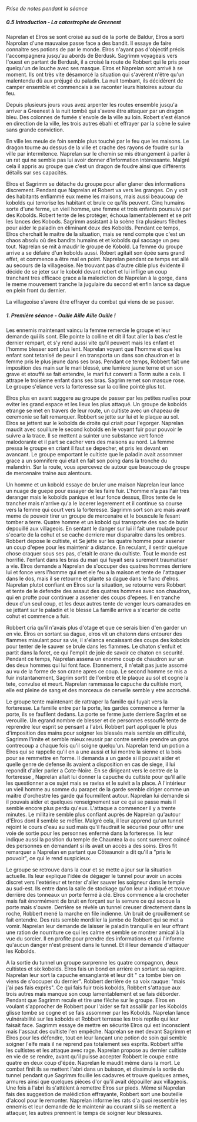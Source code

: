 *Prise de notes pendant la séance*
##### 0.5 Introduction - La catastrophe de Greenest

Naprelan et Elros se sont croisé au sud de la porte de Baldur, Elros a sorti Naprolan d'une mauvaise passe face a des bandit. Il essaye de faire connaitre ses potions de par le monde. Elros n'ayant pas d'objectif précis l'accompagnera jusqu'au abords de Berdusk. Sagrimm voyageais vers l'ouest en partant de Berdusk, il a croisé la route de Robbert qui le pris pour quelqu'un de louche avec ses masque. Elros et Naprelan sont arrivé à se moment. Ils ont très vite désamorcé la situation qui s'avèrent n'être qu'un malentendu dû aux préjugé du paladin. 
La nuit tombant, ils décidèrent de camper ensemble et commencais à se raconter leurs histoires autour du feu.

Depuis plusieurs jours vous avez arpenter les routes ensemble jusqu'a arriver a Greenest à la nuit tombé qui s'avere être attaquer par un dragon bleu. Des colonnes de fumée s'envole de la ville au loin. 
Robert s'est élancé en direction de la ville, les trois autres ébahi et effrayer par la scène le suive sans grande conviction. 

En ville les meule de foin semble plus touché par le feu que les maisons. Le dragon tourne au dessus de la ville et crache des rayons de foudre sur la ville par intermitence. Naprelan sur le chemin se mis étrangement à parler à un rat qui ne semble pas lui avoir donner d'information intéressante. Malgré cela il appris au groupe que c'est un dragon de foudre ainsi que différents détails sur ses capacités.

Elros et Sagrimm se détache du groupe pour aller glaner des informations discrement. Pendant que Naprelan et Robert va vers les granges. On y voit des habitants enflammé eux meme les maisons, mais aussi beaucoup de kobolds qui terrorise les habitant et brule ce qu'ils peuvent. Cinq humains sorte d'une ferme, un vieil homme, une femme et trois enfants poursuivi par des Kobolds. Robert tente de les protéger, échoua lamentablement et se prit les lances des Kobods. Sagrimm assistant à la scène tira plusieurs flèches pour aider le paladin en éliminant deux des Kobolds. Pendant ce temps, Elros cherchait le maitre de la situation, mais se rend compte que c'est un chaos absolu où des bandits humains et et kobolds qui saccage un peu tout. Naprelan se mit à maudir le groupe de Kobold. La femme du groupe arrive a se défaire d'un kobolds aussi. Robert agitait son épée sans grand effet, et commence a être mal en point. Naprelan pendant ce temps est allé au secours de la villageoise. Ne trouvant pas d'autre cible plus évidente il décide de se jeter sur le kobold devant robert et lui inflige un coup tranchant  tres efficace grace a la malediction de Naprelan à la gorge, dans le meme mouvement tranche la jugulaire du second et enfin lance sa dague en plein front du dernier. 

La villageoise s'avere être effrayer du combat qui viens de se passer.  


##### 1. Première séance - Ouille Aille Aille Ouille !

Les ennemis maintenant vaincu la femme remercie le groupe et leur demande qui ils sont. Elle pointe la colline et dit il faut aller la bas c'est le dernier rempart, et s'y rend aussi vite qu'il peuvent mais les enfant et l'homme blesser sont plus lent. Naprelan voyant que l'homme et que les enfant sont tetanisé de peur il en transporta un dans son chaudron et la femme pris le plus jeune dans ses bras.
Pendant ce temps, Robbert fait une imposition des main sur le mari blessé, une lumiere jaune terne et un son grave et etouffé se fait entendre, le mari fut converti a Torm suite a cela. Il attrape le troisieme enfant dans ses bras. Sagrim remet son masque rose. Le groupe s'elance vers la forteresse sur la colline pointé plus tot.

Elros plus en avant suggere au groupe de passer par les petites ruelles pour eviter les grand espace et les lieux les plus attaqué. 
Un groupe de kobolds etrange se met en travers de leur route, un cultiste avec un chapeau de ceremonie se fait remarquer. Robbert se jette sur lui et le plaque au sol. Elros se jettent sur le kobolds de droite qui criait pour l'egorger.  Naprelan maudit avec souillure le second kobolds en le voyant fuir pour pouvoir le suivre a la trace. Il se mettent a suinter une substance vert foncé malodorante et il part se  cacher vers des maisons au nord. La femme pressa le groupe en criant il faut se depecher, et pris les devant en avancant. Le groupe emportant le cultiste que le paladin avait assommer grace a un somnifere qui etait en fait son poing dans la tronche du malandrin. Sur la route, vous apercevez de autour que beaucoup de groupe de mercenaire traine aux alentours. 

Un homme et un kobold essaye de bruler une maison Naprelan leur lance un nuage de guepe pour essayer de les faire fuir. L'homme n'a pas l'air tres deranger mais le kobolds panique et leur fonce dessus, Elros tente de le trancher mais n'arrive qu'a le lacerer legerement et il continue sa course vers la femme qui court vers la forteresse. Sagrimm sort son arc mais avant meme de pouvoir tirer un groupe de mercenaire et le bouscule le fesant tomber a terre. Quatre homme et un kobold qui transporte des sac de butin depouillé aux villageois. En sentant le danger sur lui il fait une roulade pour s'ecarte de la cohut et se cache derriere mur disparaitre dans les ombres. 
Robbert depose le cultiste, et Se jette sur les quatre homme pour assener un coup d'epee pour les maintenir a distance. En reculant, il sentir quelque chose craquer sous ses pas, c'etait le crane du cultiste. Tout le monde est horrifié. l'enfant dans les bras du mari qui fuyait sera surement traumatiser a vie. Elros demande a Naprelan de s'occuper des quatres hommes derriere lui et fonce vers l'homme qui met ele feu a la maison et tente de l'attaquer dans le dos, mais il se retourne et plante sa dague dans le flanc d'elros. Naprelan plutot confiant en Elros sur la situation, se retourne vers Robbert et tente de le defendre des assaut des quatres hommes avec son chaudron, qui en profte pour continuer a assener des coups d'epees. Il en tranche deux d'un seul coup, et les deux autres tente de venger leurs camarades en se jettant sur le paladin et le blesse La famille arrive a s'ecarter de cette cohut et commence a fuir. 

Robbert cria qu'il n'avais plus d'otage et que ce serais bien d'en garder un en vie. Elros en sortant sa dague, elros vit un chatonn dans entourer des flammes miaulant pour sa vie, il s'elanca encaissant des coups des kobolds pour tenter de le sauver se brule dans les flammes. Le chaton s'enfuit et partit dans la foret, ce qui l'emplit de joie de savoir ce chaton en securité.
Pendant ce temps, Naprelan assena un enorme coup de chaudron sur un des deux hommes qui lui font face. Etonnement, il n'etait pas juste assomé au vu de la forme de son crane apres ce coup. Le second homme se mis a fuir instantanement, Sagrim sortit de l'ombre et le plaque au sol et cogne la tete, convulse et meurt. Naprelan rammassa le capuche du cultiste mort, elle est pleine de sang et des morceaux de cervelle semble y etre accroché.

Le groupe tente maintenant de rattraper la famille qui fuyait vers la forteresse. La famille entre par la porte, les gardes commence a fermer la porte, ils se faufilent dedans. La porte se ferme juste derriere Sagrim et se verouille. Un egrand nombre de blesser et de personnes essouflé tente de reprendre leur esprit se pensant a l'abri. Robbert part appliquer le plus d'imposition des mains pour soigner les blessés mais semble en difficulté, Sagrimm l'imite et semble mieux reussir par contre semble prendre un gros contrecoup a chaque fois qu'il soigne quelqu'un. Naprelan tend un potion a Elros qui se rappelle qu'il en a une aussi et lui montre la sienne et la bois pour se remmettre en forme. Il demanda a un garde si il pouvait aider et quelle genre de defense ils avaient a disposition en cas de siege, il lui repondit d'aller parler a Cote-Noire. En se dirigeant vers le centre de la forteresse , Naprelan allait lui donner la capuche du cultiste pour qu'il aille les questionner a ce sujet mais se ravisa et le suivit a la place. A l'intérieur un vieil homme au somme du parapet de la garde semble diriger comme un maitre d'orchestre les garde qui fourmillent autour. Naprelan lui demande si il pouvais aider et quelques renseignement sur ce qui se passe mais il semble encore plus perdu qu'eux. L'attaque a commencer il y a trente minutes. Le militaire semble plus confiant auprès de Naprelan qu'autour d'Elros dont il semble se méfier. Malgré cela, il leur apprend qu'un tunnel rejoint le cours d'eau au sud mais qu'il faudrait le sécurisé pour offrir une voie de sortie pour les personnes enfermé dans la forteresse. Ils leur indique aussi la position du temple de Chauntea la ou sont surement coincé des personnes en demandant si ils avait un accès a des soins. Elros fit remarquer a Naprelan en partant que Côteaunoir a dit qu'il a "pris le pouvoir", ce qui le rend suspicieux. 

Le groupe se retrouve dans la cour et se mette a jour sur la situation actuelle. Ils leur explique l'idée de dégager le tunnel pour avoir un accès discret vers l'extérieur et tenter d'aller sauver les soigneur dans le temple au sud-est. Ils entre dans la salle de stockage qu'on leur a indiqué et trouve derrière des tonneaux un porte fermé à clé. Elros commence a la crocheter mais fait énormément de bruit en forçant sur la serrure ce qui secoue la porte mais s'ouvre. Derrière se révèle un tunnel creuser directement dans la roche, Robbert mené la marche en file indienne. Un bruit de grouillement se fait entendre. Des rats semble mordiller la jambe de Robbert qui se met a vomir. Naprelan leur demande de laisser le paladin tranquille en leur offrant une ration de nourriture ce qui les calme et semble se montrer amical à la vue du sorcier. Il en profite pour prendre des informations et qui l'informe qu'aucun danger n'est présent dans le tunnel. Et il leur demande d'attaquer les Kobolds.

A la sortie du tunnel un groupe surprenne les quatre compagnon, deux cultistes et six kobolds. Elros fais un bond en arrière en sortant sa rapière. Naprelan leur sort la capuche ensanglanté et leur dit " ca tombe bien on viens de s'occuper du dernier". Robbert derrière de sa voix rauque: "mais j'ai pas fais exprès". Ce qui fais fuir trois kobolds, Robbert s'attaque aux trois autres mais manque son coup lamentablement et se fais déborder. Pendant que Sagrimm recule et tire une flèche sur le groupe. Elros en voulant s'approcher de Robbert pour l'aider se fait assaillir par les Kobolds glisse tombe se cogne et se fais assommer par les Kobolds. Naprelan lance vulnérabilité sur les kobolds et Robbert terrasse les trois reptile qui leur faisait face. Sagrimm essaye de mettre en sécurité Elros qui est inconscient mais l'assaut des cultiste l'en empêche. Naprelan se met devant Sagrimm et Elros pour les défendre, tout en leur lançant une potion de soin qui semble soigner l'elfe mais il ne reprend pas totalement ses esprits. Robbert siffle les cultistes et les attaque avec rage. Naprelan propose au dernier cultiste en vie de se rendre, avant qu'il puisse accepter Robbert le coupe entre quatre en deux coup d'épée. Naprelan le maudit même dans la mort.
Le combat finit ils se mettent l'abri dans un buisson, et dissimule la sortie du tunnel pendant que Sagrimm fouille les cadavres et trouve quelques armes, armures ainsi que quelques pièces d'or qu'il avait dépouiller aux villageois. Une fois à l'abri ils s'attèlent à remettre Elros sur pieds. Même si Naprelan fais des suggestion de malédiction effrayante, Robbert sort une bouteille d'alcool pour le remonter.
Naprelan informe les rats d'a quoi ressemble les ennemis et leur demande de le maintenir au courant si ils se mettent a attaquer, les autres prennent le temps de soigner leur blessures.
